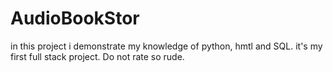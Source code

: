 # AudioBookStor
in this project i demonstrate my knowledge of python, hmtl and SQL. it's my first full stack project. Do not rate so rude.
